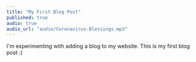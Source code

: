 ```yaml
---
title: "My First Blog Post"
published: true
audio: true
audio_url: "audio/Coronavirus-Blessings.mp3"
---
```


I'm experimenting with adding a blog to my website. This is my first blog post :)
